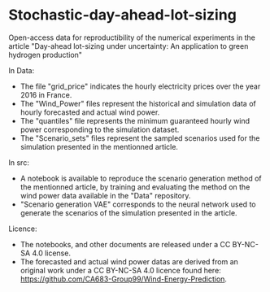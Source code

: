# Stochastic-day-ahead-lot-sizing
Open-access data for reproductibility of the numerical experiments in the article "Day-ahead lot-sizing under uncertainty: An application to green hydrogen production" 

In Data:
  - The file "grid_price" indicates the hourly electricity prices over the year 2016 in France.
  - The "Wind_Power" files represent the historical and simulation data of hourly forecasted and actual wind power.
  - The "quantiles" file represents the minimum guaranteed hourly wind power corresponding to the simulation dataset.
  - The "Scenario_sets" files represent the sampled scenarios used for the simulation presented in the mentionned article.

In src:
  - A notebook is available to reproduce the scenario generation method of the mentionned article, by training and evaluating the method on the wind power data available in the "Data" repository.
  - "Scenario generation VAE" corresponds to the neural network used to generate the scenarios of the simulation presented in the article.

Licence:
  -  The notebooks, and other documents are released under a CC BY-NC-SA 4.0 license.
  -  The forecasted and actual wind power datas are derived from an original work under a CC BY-NC-SA 4.0 licence found here: https://github.com/CA683-Group99/Wind-Energy-Prediction.
    
